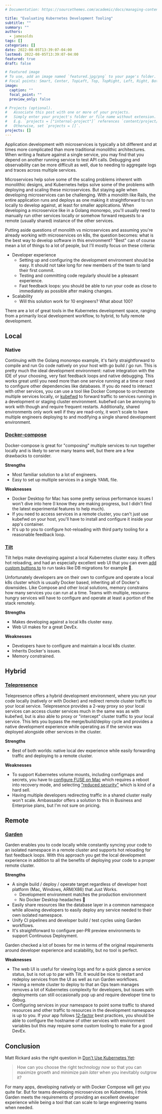 ```yaml
---
# Documentation: https://sourcethemes.com/academic/docs/managing-content/

title: "Evaluating Kubernetes Development Tooling"
subtitle: ""
summary: ""
authors:
  - jamesolds
tags: []
categories: []
date: 2022-08-05T13:39:07-04:00
lastmod: 2022-08-05T13:39:07-04:00
featured: true
draft: false

# Featured image
# To use, add an image named `featured.jpg/png` to your page's folder.
# Focal points: Smart, Center, TopLeft, Top, TopRight, Left, Right, BottomLeft, Bottom, BottomRight.
image:
  caption: ""
  focal_point: ""
  preview_only: false

# Projects (optional).
#   Associate this post with one or more of your projects.
#   Simply enter your project's folder or file name without extension.
#   E.g. `projects = ["internal-project"]` references `content/project/deep-learning/index.md`.
#   Otherwise, set `projects = []`.
projects: []
---
```


Application development with microservices is typically a bit different and at times more complicated than more traditional monolithic architectures. When writing a feature against a single service, you may find that you depend on another running service to test API calls. Debugging and observability can be more difficult as well, due to needing to aggregate logs and traces across multiple services.

Microservices help solve some of the scaling problems inherent with monolithic designs, and Kubernetes helps solve some of the problems with deploying and scaling these microservices. But staying agile when developing microservices can be challenging. With a monolith like Rails, the entire application runs and deploys as one making it straightforward to run locally to develop against, at least for smaller applications. When developing a microservice like in a Golang monorepo, you'll usually need to manually run other services locally or somehow forward requests to a remote (usually shared) instance of the other services.

Putting aside questions of monolith vs microservices and assuming you're already working with microservices on k8s, the question becomes: what is the best way to develop software in this environment? "Best" can of course mean a lot of things to a lot of people, but I'll mostly focus on these criteria:

- Developer experience
    - Setting up and configuring the development environment should be easy. It should not take long for new members of the team to land their first commit. 
    - Testing and committing code regularly should be a pleasant experience.
    - Fast feedback loops: you should be able to run your code as close to immediately as possible after making changes.
- Scalability
    - Will this solution work for 10 engineers? What about 100?

 There are a lot of great tools in the Kubernetes development space, ranging from a primarily local development workflow, to hybrid, to fully remote development.

## Local

### Native

Continuing with the Golang monorepo example, it's fairly straightforward to compile and run Go code natively on your host with go build / go run. 
This is pretty much the ideal development environment: native integration with the IDE of your choosing, very fast feedback loops and native debugging. This works great until you need more than one service running at a time or need to configure other dependencies like databases. If you do need to interact with other services, you can use a tool like Docker Compose to orchestrate multiple services locally, or [kubefwd](https://github.com/txn2/kubefwd) to forward traffic to services running in a development or staging cluster environment. kubefwd can be annoying to work with though and require frequent restarts. Additionally, shared environments only work well if they are read-only, it won't scale to have multiple engineers deploying to and modifying a single shared development environment.

### [Docker-compose](https://docs.docker.com/compose/)

Docker-compose is great for "composing" multiple services to run together locally and is likely to serve many teams well, but there are a few drawbacks to consider.

**Strengths**
- Most familiar solution to a lot of engineers.
- Easy to set up multiple services in a single YAML file.

**Weaknesses**
- Docker Desktop for Mac has some pretty serious performance issues I won't dive into here (I know they are making progress, but I didn't find the latest experimental features to help much).
- If you need to access services in a remote cluster, you can't just use kubefwd on your host, you'll have to install and configure it inside your app's container.
- It's up to you to configure hot-reloading with third party tooling for a reasonable feedback loop.


### [Tilt](https://tilt.dev/)

Tilt helps make developing against a local Kubernetes cluster easy. It offers hot reloading, and had an especially excellent web UI that you can even [add custom buttons to](https://docs.tilt.dev/buttons.html) to run tasks like DB migrations for example 🤯.

Unfortunately developers are on their own to configure and operate a local k8s cluster which is usually Docker based, inheriting all of Docker's downsides. Like Compose and other local solutions, memory constrains how many services you can run at a time. Teams with multiple, resource-hungry services will have to configure and operate at least a portion of the stack remotely.

**Strengths**
- Makes developing against a local k8s cluster easy.
- Web UI makes for a great DevEx.

**Weaknesses**
- Developers have to configure and maintain a local k8s cluster.
- Inherits Docker's issues.
- Memory constrained.

## Hybrid


### [Telepresence](https://www.telepresence.io/)

Telepresence offers a hybrid development environment, where you run your code locally (natively or with Docker) and redirect remote cluster traffic to your local service. Telepresence provides a 2-way proxy so your local services can access cluster services much in the same was as with kubefwd, but is also able to proxy or "intercept" cluster traffic to your local service. This lets you bypass the merge/build/deploy cycle and provides a native development experience while operating as if the service was deployed alongside other services in the cluster.

**Strengths**
- Best of both worlds: native local dev experience while easily forwarding traffic and deploying to a remote cluster.

**Weaknesses**
- To support Kubernetes volume mounts, including configmaps and secrets, you have to [configure FUSE on Mac](https://www.telepresence.io/docs/latest/troubleshooting/#volume-mounts-are-not-working-on-macOS) which requires a reboot into recovery mode, and selecting ["reduced security"](https://support.apple.com/guide/security/kernel-extensions-sec8e454101b/1/web/1#sec8697bc589) which is kind of a hard sell. 
- Having multiple developers redirecting traffic in a shared cluster really won't scale. Ambassador offers a solution to this in Business and Enterprise plans, but I'm not sure on pricing.


## Remote

### [Garden](https://garden.io)

Garden enables you to code locally while constantly syncing your code to an isolated namespace in a remote cluster and supports hot reloading for fast feedback loops. With this approach you get the local development experience in addition to all the benefits of deploying your code to a proper remote cluster.

**Strengths**
-  A single build / deploy / operate target regardless of developer host platform (Mac, Windows, ARM/X86) that Just Works.
    - Development environment matches the production environment
    - No Docker Desktop headaches 🎉
- Easily share resources like the database layer in a common namespace while allowing developers to easily deploy any service needed to their own isolated namespace.
- Unify CI pipelines and developer build / test cycles using Garden workflows.
- It's straightforward to configure per-PR preview environments to support Continuous Deployment.

Garden checked a lot of boxes for me in terms of the original requirements around developer experience and scalability, but no tool is perfect.

**Weaknesses**
- The web UI is useful for viewing logs and for a quick glance a service status, but is not up to par with Tilt. It would be nice to restart and redeploy services from the UI as well as run Garden workflows.
- Having a remote cluster to deploy to that an Ops team manages removes a lot of Kubernetes complexity for developers, but issues with deployments can still occasionally pop up and require developer time to debug.
- Configuring services in your namespace to point some traffic to shared resources and other traffic to resources in the development namespace is up to you. If your app follows [12-factor](https://12factor.net/) best practices, you should be able to configure the hostname of other services with environment variables but this may require some custom tooling to make for a good DevEx.


## Conclusion

Matt Rickard asks the right question in [Don't Use Kubernetes Yet](https://matt-rickard.com/dont-use-kubernetes-yet):

> How can you choose the right technology _now_ so that you can maximize growth and minimize pain _later_ when you inevitably outgrow it?

For many apps, developing natively or with Docker Compose will get you quite far. But for teams developing microservices on Kubernetes, I think Garden meets the requirements of providing an excellent developer experience while being a tool that can scale to large engineering teams when needed.


